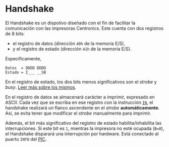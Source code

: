 # Handshake

El Handshake es un dispotivo diseñado con el fin de facilitar la comunicación con las impresoras Centronics. Este cuenta con dos registros de 8 bits:

- el registro de datos (dirección `40h` de la memoria E/S),
- y el registro de estado (dirección `41h` de la memoria E/S).

Específicamente,

```
Datos  = DDDD DDDD
Estado = I___ __SB
```

En el registro de estado, los dos bits menos significativos son el _strobe_ y _busy_. [Leer más sobre los mismos](./impresora).

En el registro de datos se almacenará carácter a imprimir, expresado en ASCII. Cada vez que se escriba en ese registro con la instrucción [`IN`](../instrucciones/transferencia-de-datos#in), el handshake realizará un flanco ascendente en el _strobe_ **automáticamente**. Así, se evita tener que modificar el _strobe_ manualmente para imprimir.

Además, el bit más significativo del registro de estado habilita/inhabilita las interrupciones. Si este bit es `1`, mientras la impresora no esté ocupada (`B=0`), el Handshake disparará una interrupción por hardware. Está conectado al puerto `INT0` del [PIC](./pic).
